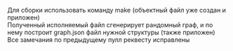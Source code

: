 Для сборки использовать команду make (объектный файл уже создан и приложен)  
Полученный исполняемый файл сгенерирует рандомный граф, и по нему построит graph.json файл нужной структуры (также приложен)  
Все замечания по предыдущему пулл реквесту исправлены  
